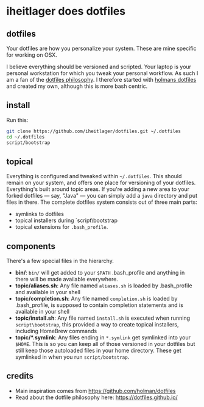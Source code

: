 # iheitlager does dotfiles

## dotfiles

Your dotfiles are how you personalize your system. These are mine specific for working on OSX.

I believe everything should be versioned and scripted.  Your laptop is your personal workstation for which you tweak your personal workflow. As such I am a fan of the [dotfiles philosophy](https://dotfiles.github.io/). 
I therefore started with [holmans dotfiles](https://github.com/holman/dotfiles) and created my own, although this is more bash centric.

## install

Run this:

```sh
git clone https://github.com/iheitlager/dotfiles.git ~/.dotfiles
cd ~/.dotfiles
script/bootstrap
```


## topical

Everything is configured and tweaked within `~/.dotfiles`.
This should remain on your system, and offers one place for versioning of your dotfiles.
Everything's built around topic areas. If you're adding a new area to your
forked dotfiles — say, "Java" — you can simply add a `java` directory and put files in there. 
The complete dotfiles system consists out of three main parts:
- symlinks to dotfiles
- topical installers during `script\bootstrap
- topical extensions for `.bash_profile`.


## components

There's a few special files in the hierarchy.

- **bin/**: `bin/` will get added to your `$PATH` .bash_profile and anything in there will be made available everywhere.
- **topic/aliases.sh**: Any file named `aliases.sh` is loaded by .bash_profile and available in your shell
- **topic/completion.sh**: Any file named `completion.sh` is loaded by .bash_profile, is supposed to contain completion statements and is available in your shell
- **topic/install.sh**: Any file named `install.sh` is executed when running `script\bootstrap`, this provided a way to create topical installers, including HomeBrew commands
- **topic/\*.symlink**: Any files ending in `*.symlink` get symlinked into
  your `$HOME`. This is so you can keep all of those versioned in your dotfiles
  but still keep those autoloaded files in your home directory. These get
  symlinked in when you run `script/bootstrap`.

## credits
- Main inspiration comes from https://github.com/holman/dotfiles
- Read about the dotfile philosophy here: https://dotfiles.github.io/
